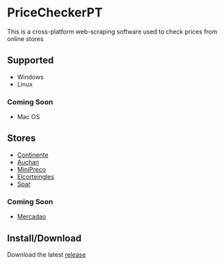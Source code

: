 # PriceCheckerPT

This is a cross-platform web-scraping software used to check prices from online stores

## Supported
- Windows
- Linux

### Coming Soon
- Mac OS

## Stores
- [Continente](https://www.continente.pt)
- [Auchan](https://www.auchan.pt)
- [MiniPreco](https://www.lojaonline.minipreco.pt)
- [Elcorteingles](https://www.elcorteingles.pt/supermercado)
- [Spar](https://www.spar.pt)

### Coming Soon
- [Mercadao](https://mercadao.pt/store/pingo-doce)

## Install/Download
Download the latest [release](https://github.com/Htrap19/PriceCheckerPT/releases) 

